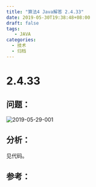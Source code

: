 ```yaml
---
title: "算法4 Java解答 2.4.33"
date: 2019-05-30T19:38:48+08:00
draft: false
tags:
   - JAVA
categories:
  - 技术
  - 归档
---
```



# 2.4.33

## 问题：

![2019-05-29-001](https://gitee.com/gdhu/prvpic/raw/master/2019-05-29-001.jpg)


## 分析：

见代码。


## 参考：



